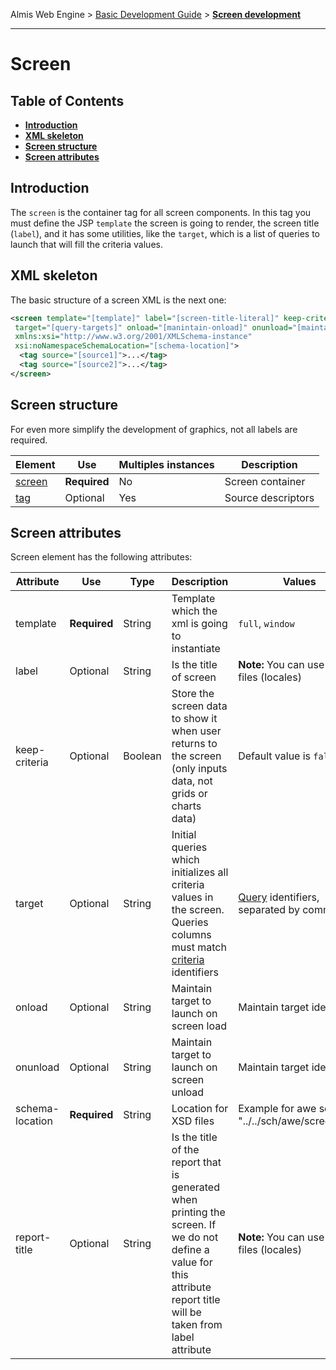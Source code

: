 Almis Web Engine > [Basic Development Guide](basic-developer-guide.md) > **[Screen development](basic-screen-development.md)**

---

# **Screen**

## Table of Contents

* **[Introduction](#introduction)**
* **[XML skeleton](#basic-structure)**
* **[Screen structure](#screen-structure)**
* **[Screen attributes](#screen-attributes)**

## Introduction

The `screen` is the container tag for all screen components. In this tag you must define the JSP `template` the screen is going to render, the screen title (`label`), and it has some utilities, like the `target`, which is a list of queries to launch that will fill the criteria values.

## XML skeleton

The basic structure of a screen XML is the next one:

```xml
<screen template="[template]" label="[screen-title-literal]" keep-criteria="[keep-criteria]" 
 target="[query-targets]" onload="[manintain-onload]" onunload="[maintain-onunload]"
 xmlns:xsi="http://www.w3.org/2001/XMLSchema-instance"
 xsi:noNamespaceSchemaLocation="[schema-location]">
  <tag source="[source1]">...</tag>
  <tag source="[source2]">...</tag>
</screen>
```

## Screen structure

For even more simplify the development of graphics, not all labels are required.

| Element                      | Use          | Multiples instances    | Description                          |
| ---------------------------- | -------------|------------------------|--------------------------------------|
| [screen](#screen-attributes) | **Required** | No                     | Screen container                     |
| [tag](tags.md)                  | Optional     | Yes                    | Source descriptors                   |

## Screen attributes

Screen element has the following attributes:

| Attribute     | Use          | Type    | Description                   |   Values                                    |
| ------------- | ------------ | ------- | ----------------------------- |---------------------------------------------|
| template      | **Required** | String  | Template which the xml is going to instantiate | `full`, `window`           |
| label         | Optional     | String  | Is the title of screen        | **Note:** You can use [i18n](i18n-internationalization.md) files (locales)   |
| keep-criteria | Optional     | Boolean | Store the screen data to show it when user returns to the screen (only inputs data, not grids or charts data) | Default value is `false` |
| target        | Optional     | String  | Initial queries which initializes all criteria values in the screen. Queries columns must match [criteria](criteria.md) identifiers | [Query](query-definition.md) identifiers, separated by commas `,` |
| onload        | Optional     | String  | Maintain target to launch on screen load | Maintain target identifier       |
| onunload      | Optional     | String  | Maintain target to launch on screen unload | Maintain target identifier     |
|schema-location| **Required** | String  | Location for XSD files | Example for awe screens: "../../sch/awe/screen.xsd"
| report-title  | Optional     | String  | Is the title of the report that is generated when printing the screen. If we do not define a value for this attribute report title will be taken from label attribute | **Note:** You can use [i18n](i18n-internationalization.md) files (locales)   |
